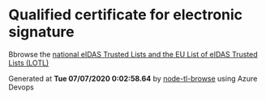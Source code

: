 # Qualified certificate for electronic signature 
 Bbrowse the [national eIDAS Trusted Lists and the EU List of eIDAS Trusted Lists (LOTL)](https://webgate.ec.europa.eu/tl-browser/#/) 
 
 
Generated at **Tue 07/07/2020  0:02:58.64** by [node-tl-browse](https://github.com/ymedlop/node-tl-browser) using Azure Devops 
